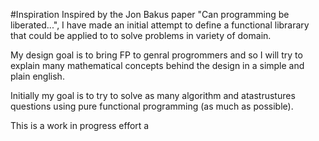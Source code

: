 #Inspiration
Inspired by the Jon Bakus paper "Can programming be liberated...", I have made an initial attempt to define a functional librarary that could be applied to to solve problems in variety of domain. 

My design goal is to bring FP to genral progrommers and so I will try to explain many mathematical concepts behind the design in a simple and plain english.

Initially my goal is to try to solve as many algorithm and atastrustures questions using pure functional programming (as much as possible).

This is a work in progress effort a